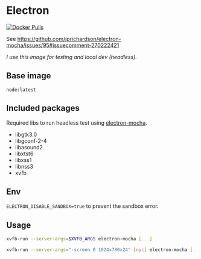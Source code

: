 # Electron

[![Docker Pulls](https://img.shields.io/docker/pulls/deluca/electron.svg)](https://hub.docker.com/r/deluca/electron/)

See https://github.com/jprichardson/electron-mocha/issues/95#issuecomment-270222421

*I use this image for testing and local dev (headless).*

## Base image
`node:latest`

## Included packages
Required libs to run headless test using [electron-mocha](https://github.com/jprichardson/electron-mocha).

- libgtk3.0
- libgconf-2-4
- libasound2
- libxtst6
- libxss1
- libnss3
- xvfb

## Env
`ELECTRON_DISABLE_SANDBOX=true` to prevent the sandbox error.

## Usage
```sh
xvfb-run --server-args=$XVFB_ARGS electron-mocha [...]
```
```sh
xvfb-run --server-args="-screen 0 1024x780x24" [nyc] electron-mocha [...]
```
